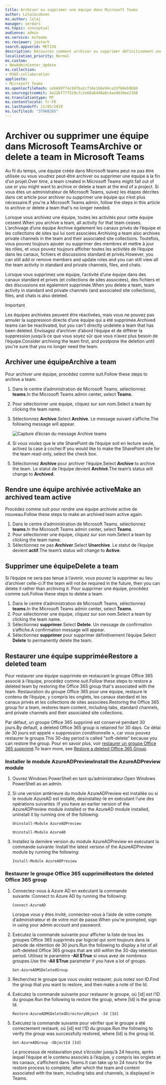```yaml
---
title: Archiver ou supprimer une équipe dans Microsoft Teams
author: LolaJacobsen
ms.author: lolaj
manager: serdars
ms.topic: conceptual
audience: admin
ms.service: msteams
ms.reviewer: jastark
search.appverid: MET150
description: Découvrez comment archiver ou supprimer définitivement une équipe.
localization_priority: Normal
ms.custom:
- NewAdminCenter_Update
ms.collection:
- M365-collaboration
appliesto:
- Microsoft Teams
ms.openlocfilehash: ceb699ff4c8d7ba2cf10e1b8e94ca33f60eb9b8d
ms.sourcegitcommit: 4a22bf77f529cfc2e68a6498a0c4aa9030ee2168
ms.translationtype: MT
ms.contentlocale: fr-FR
ms.lasthandoff: 11/05/2019
ms.locfileid: "37968265"
---
```

<a name="archive-or-delete-a-team-in-microsoft-teams"></a><span data-ttu-id="39ff9-103">Archiver ou supprimer une équipe dans Microsoft Teams</span><span class="sxs-lookup"><span data-stu-id="39ff9-103">Archive or delete a team in Microsoft Teams</span></span>
===========================================

<span data-ttu-id="39ff9-104">Au fil du temps, une équipe créée dans Microsoft teams peut ne pas être utilisée ou vous voudrez peut-être archiver ou supprimer une équipe à la fin d’un projet.</span><span class="sxs-lookup"><span data-stu-id="39ff9-104">Over time, a team created in Microsoft Teams might fall out of use or you might want to archive or delete a team at the end of a project.</span></span> <span data-ttu-id="39ff9-105">Si vous êtes un administrateur de Microsoft Teams, suivez les étapes décrites dans cet article pour archiver ou supprimer une équipe qui n’est plus nécessaire.</span><span class="sxs-lookup"><span data-stu-id="39ff9-105">If you're a Microsoft Teams admin, follow the steps in this article to archive or delete a team that's no longer needed.</span></span>

<span data-ttu-id="39ff9-106">Lorsque vous archivez une équipe, toutes les activités pour cette équipe cessent.</span><span class="sxs-lookup"><span data-stu-id="39ff9-106">When you archive a team, all activity for that team ceases.</span></span> <span data-ttu-id="39ff9-107">L’archivage d’une équipe Archive également les canaux privés de l’équipe et les collections de sites qui lui sont associées.</span><span class="sxs-lookup"><span data-stu-id="39ff9-107">Archiving a team also archives private channels in the team and their associated site collections.</span></span>  <span data-ttu-id="39ff9-108">Toutefois, vous pouvez toujours ajouter ou supprimer des membres et mettre à jour les rôles, et vous pouvez toujours afficher toutes les activités de l’équipe dans les canaux, fichiers et discussions standard et privés.</span><span class="sxs-lookup"><span data-stu-id="39ff9-108">However, you can still add or remove members and update roles and you can still view all the team activity in standard and private channels, files, and chats.</span></span>

<span data-ttu-id="39ff9-109">Lorsque vous supprimez une équipe, l’activité d’une équipe dans des canaux standard et privés (et collections de sites associées), des fichiers et des discussions est également supprimée.</span><span class="sxs-lookup"><span data-stu-id="39ff9-109">When you delete a team, team activity in standard and private channels (and associated site collections), files, and chats is also deleted.</span></span>

> [!IMPORTANT]
> <span data-ttu-id="39ff9-110">Les équipes archivées peuvent être réactivées, mais vous ne pouvez pas annuler la suppression directe d’une équipe qui a été supprimée.</span><span class="sxs-lookup"><span data-stu-id="39ff9-110">Archived teams can be reactivated, but you can’t directly undelete a team that has been deleted.</span></span> <span data-ttu-id="39ff9-111">Envisagez d’archiver d’abord l’équipe et de différer la suppression jusqu’à ce que vous soyez sûr que vous n’avez plus besoin de l’équipe.</span><span class="sxs-lookup"><span data-stu-id="39ff9-111">Consider archiving the team first, and postpone the deletion until you're sure that you no longer need the team.</span></span>

## <a name="archive-a-team"></a><span data-ttu-id="39ff9-112">Archiver une équipe</span><span class="sxs-lookup"><span data-stu-id="39ff9-112">Archive a team</span></span>

<span data-ttu-id="39ff9-113">Pour archiver une équipe, procédez comme suit.</span><span class="sxs-lookup"><span data-stu-id="39ff9-113">Follow these steps to archive a team.</span></span>

1. <span data-ttu-id="39ff9-114">Dans le centre d’administration de Microsoft Teams, sélectionnez **teams**.</span><span class="sxs-lookup"><span data-stu-id="39ff9-114">In the Microsoft Teams admin center, select **Teams**.</span></span>
2. <span data-ttu-id="39ff9-115">Pour sélectionner une équipe, cliquez sur son nom.</span><span class="sxs-lookup"><span data-stu-id="39ff9-115">Select a team by clicking the team name.</span></span>
3. <span data-ttu-id="39ff9-116">Sélectionnez **Archive**.</span><span class="sxs-lookup"><span data-stu-id="39ff9-116">Select **Archive**.</span></span> <span data-ttu-id="39ff9-117">Le message suivant s’affiche.</span><span class="sxs-lookup"><span data-stu-id="39ff9-117">The following message will appear.</span></span>

    ![Capture d’écran du message Archive teams](media/teams-archive-message.png)

4. <span data-ttu-id="39ff9-119">Si vous voulez que le site SharePoint de l’équipe soit en lecture seule, activez la case à cocher.</span><span class="sxs-lookup"><span data-stu-id="39ff9-119">If you would like to make the SharePoint site for the team read-only, select the check box.</span></span>
5. <span data-ttu-id="39ff9-120">Sélectionnez **Archive** pour archiver l’équipe.</span><span class="sxs-lookup"><span data-stu-id="39ff9-120">Select **Archive** to archive the team.</span></span> <span data-ttu-id="39ff9-121">Le statut de l’équipe devient **Archivé**.</span><span class="sxs-lookup"><span data-stu-id="39ff9-121">The team’s status will change to **Archived**.</span></span>

## <a name="make-an-archived-team-active"></a><span data-ttu-id="39ff9-122">Rendre une équipe archivée active</span><span class="sxs-lookup"><span data-stu-id="39ff9-122">Make an archived team active</span></span>

<span data-ttu-id="39ff9-123">Procédez comme suit pour rendre une équipe archivée active de nouveau.</span><span class="sxs-lookup"><span data-stu-id="39ff9-123">Follow these steps to make an archived team active again.</span></span>

1. <span data-ttu-id="39ff9-124">Dans le centre d’administration de Microsoft Teams, sélectionnez **teams**.</span><span class="sxs-lookup"><span data-stu-id="39ff9-124">In the Microsoft Teams admin center, select **Teams**.</span></span>
2. <span data-ttu-id="39ff9-125">Pour sélectionner une équipe, cliquez sur son nom.</span><span class="sxs-lookup"><span data-stu-id="39ff9-125">Select a team by clicking the team name.</span></span>
3. <span data-ttu-id="39ff9-126">Sélectionnez ne pas **Archiver**.</span><span class="sxs-lookup"><span data-stu-id="39ff9-126">Select **Unarchive**.</span></span> <span data-ttu-id="39ff9-127">Le statut de l’équipe devient **actif**.</span><span class="sxs-lookup"><span data-stu-id="39ff9-127">The team’s status will change to **Active**.</span></span>

## <a name="delete-a-team"></a><span data-ttu-id="39ff9-128">Supprimer une équipe</span><span class="sxs-lookup"><span data-stu-id="39ff9-128">Delete a team</span></span>

<span data-ttu-id="39ff9-129">Si l’équipe ne sera pas tenue à l’avenir, vous pouvez la supprimer au lieu d’archiver celle-ci.</span><span class="sxs-lookup"><span data-stu-id="39ff9-129">If the team will not be required in the future, then you can delete it rather than archiving it.</span></span> <span data-ttu-id="39ff9-130">Pour supprimer une équipe, procédez comme suit.</span><span class="sxs-lookup"><span data-stu-id="39ff9-130">Follow these steps to delete a team.</span></span>

1.  <span data-ttu-id="39ff9-131">Dans le centre d’administration de Microsoft Teams, sélectionnez **teams**.</span><span class="sxs-lookup"><span data-stu-id="39ff9-131">In the Microsoft Teams admin center, select **Teams**.</span></span>
2.  <span data-ttu-id="39ff9-132">Pour sélectionner une équipe, cliquez sur son nom.</span><span class="sxs-lookup"><span data-stu-id="39ff9-132">Select a team by clicking the team name.</span></span>
3.  <span data-ttu-id="39ff9-133">Sélectionnez **supprimer**.</span><span class="sxs-lookup"><span data-stu-id="39ff9-133">Select **Delete**.</span></span> <span data-ttu-id="39ff9-134">Un message de confirmation s’affiche.</span><span class="sxs-lookup"><span data-stu-id="39ff9-134">A confirmation message will appear.</span></span>
4.  <span data-ttu-id="39ff9-135">Sélectionnez **supprimer** pour supprimer définitivement l’équipe.</span><span class="sxs-lookup"><span data-stu-id="39ff9-135">Select **Delete** to permanently delete the team.</span></span>

## <a name="restore-a-deleted-team"></a><span data-ttu-id="39ff9-136">Restaurer une équipe supprimée</span><span class="sxs-lookup"><span data-stu-id="39ff9-136">Restore a deleted team</span></span>

<span data-ttu-id="39ff9-137">Pour restaurer une équipe supprimée en restaurant le groupe Office 365 associé à l’équipe, procédez comme suit.</span><span class="sxs-lookup"><span data-stu-id="39ff9-137">Follow these steps to restore a deleted team by restoring the Office 365 group that's associated with the team.</span></span> <span data-ttu-id="39ff9-138">Restauration du groupe Office 365 pour une équipe, restaure le contenu de l’équipe, y compris les onglets, les canaux standard et les canaux privés et les collections de sites associées.</span><span class="sxs-lookup"><span data-stu-id="39ff9-138">Restoring the Office 365 group for a team, restores team content, including tabs, standard channels, and private channels and their associated site collections.</span></span>

<span data-ttu-id="39ff9-139">Par défaut, un groupe Office 365 supprimé est conservé pendant 30 jours.</span><span class="sxs-lookup"><span data-stu-id="39ff9-139">By default, a deleted Office 365 group is retained for 30 days.</span></span> <span data-ttu-id="39ff9-140">Ce délai de 30 jours est appelé « suppression conditionnelle », car vous pouvez restaurer le groupe.</span><span class="sxs-lookup"><span data-stu-id="39ff9-140">This 30-day period is called "soft-delete" because you can restore the group.</span></span> <span data-ttu-id="39ff9-141">Pour en savoir plus, voir [restaurer un groupe Office 365 supprimé](https://docs.microsoft.com/office365/admin/create-groups/restore-deleted-group).</span><span class="sxs-lookup"><span data-stu-id="39ff9-141">To learn more, see [Restore a deleted Office 365 Group](https://docs.microsoft.com/office365/admin/create-groups/restore-deleted-group).</span></span>

### <a name="install-the-azureadpreview-module"></a><span data-ttu-id="39ff9-142">Installer le module AzureADPreview</span><span class="sxs-lookup"><span data-stu-id="39ff9-142">Install the AzureADPreview module</span></span>

1. <span data-ttu-id="39ff9-143">Ouvrez Windows PowerShell en tant qu’administrateur.</span><span class="sxs-lookup"><span data-stu-id="39ff9-143">Open Windows PowerShell as an admin.</span></span>
2. <span data-ttu-id="39ff9-144">Si une version antérieure du module AzureADPreview est installée ou si le module AzureAD est installé, désinstallez-le en exécutant l’une des opérations suivantes :</span><span class="sxs-lookup"><span data-stu-id="39ff9-144">If you have an earlier version of the AzureADPreview module installed or the AzureAD module installed, uninstall it by running one of the following:</span></span>

    ``` 
    Uninstall-Module AzureADPreview
    ```

    ```
    Uninstall-Module AzureAD
    ```
3. <span data-ttu-id="39ff9-145">Installez la dernière version du module AzureADPreview en exécutant la commande suivante :</span><span class="sxs-lookup"><span data-stu-id="39ff9-145">Install the latest version of the AzureADPreview module by running the following:</span></span>

    ```
    Install-Module AzureADPreview
    ```    

### <a name="restore-the-deleted-office-365-group"></a><span data-ttu-id="39ff9-146">Restaurer le groupe Office 365 supprimé</span><span class="sxs-lookup"><span data-stu-id="39ff9-146">Restore the deleted Office 365 group</span></span>

1. <span data-ttu-id="39ff9-147">Connectez-vous à Azure AD en exécutant la commande suivante :</span><span class="sxs-lookup"><span data-stu-id="39ff9-147">Connect to Azure AD by running the following:</span></span>
    ```
    Connect-AzureAD
    ```
    <span data-ttu-id="39ff9-148">Lorsque vous y êtes invité, connectez-vous à l’aide de votre compte d’administrateur et de votre mot de passe.</span><span class="sxs-lookup"><span data-stu-id="39ff9-148">When you're prompted, sign in using your admin account and password.</span></span>  
2. <span data-ttu-id="39ff9-149">Exécutez la commande suivante pour afficher la liste de tous les groupes Office 365 supprimés par logiciel qui sont toujours dans la période de rétention de 30 jours.</span><span class="sxs-lookup"><span data-stu-id="39ff9-149">Run the following to display a list of all soft-deleted Office 365 groups that are still within the 30-day retention period.</span></span> <span data-ttu-id="39ff9-150">Utilisez le paramètre **-All $True** si vous avez de nombreux groupes.</span><span class="sxs-lookup"><span data-stu-id="39ff9-150">Use the **-All $True** parameter if you have a lot of groups.</span></span>
    ```
    Get-AzureADMSDeletedGroup
    ``` 
3. <span data-ttu-id="39ff9-151">Recherchez le groupe que vous voulez restaurer, puis notez son ID.</span><span class="sxs-lookup"><span data-stu-id="39ff9-151">Find the group that you want to restore, and then make a note of the Id.</span></span>
4. <span data-ttu-id="39ff9-152">Exécutez la commande suivante pour restaurer le groupe, où [id] est l’ID du groupe.</span><span class="sxs-lookup"><span data-stu-id="39ff9-152">Run the following to restore the group, where [Id] is the group Id.</span></span>
    ```
    Restore-AzureADMSDeletedDirectoryObject -Id [Id]
    ```
5.  <span data-ttu-id="39ff9-153">Exécutez la commande suivante pour vérifier que le groupe a été correctement restauré, où [id] est l’ID du groupe.</span><span class="sxs-lookup"><span data-stu-id="39ff9-153">Run the following to verify the group was successfully restored, where [Id] is the group Id.</span></span>
    ```
    Get-AzureADGroup -ObjectId [Id]
    ```

    <span data-ttu-id="39ff9-154">Le processus de restauration peut s’écouler jusqu’à 24 heures, après lequel l’équipe et le contenu associés à l’équipe, y compris les onglets et les canaux, s’affichent dans Teams.</span><span class="sxs-lookup"><span data-stu-id="39ff9-154">It can take up to 24 hours for the restore process to complete, after which the team and content associated with the team, including tabs and channels, is displayed in Teams.</span></span>

